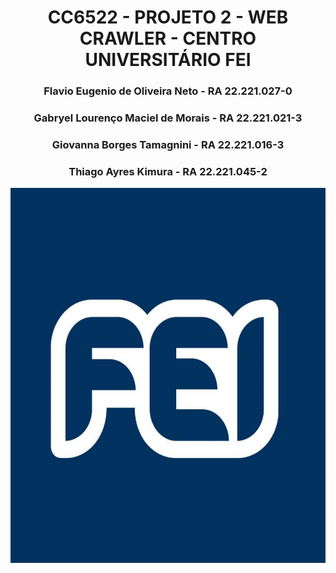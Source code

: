 <h1 align="center">
    CC6522 - PROJETO 2 - WEB CRAWLER - CENTRO UNIVERSITÁRIO FEI
</h1>

<h3 align="center">Flavio Eugenio de Oliveira Neto - RA 22.221.027-0</h3>
<h3 align="center">Gabryel Lourenço Maciel de Morais - RA 22.221.021-3</h3>
<h3 align="center"> Giovanna Borges Tamagnini - RA 22.221.016-3</h3>
<h3 align="center">Thiago Ayres Kimura - RA 22.221.045-2</h3>
 

<p align="center">
  <img alt="Logo" align="center" src ="https://github.com/gtamagnini/Biblioteca-FEI/blob/main/Image/FEI.jpg" width="700" height="600"></img>
<p>
